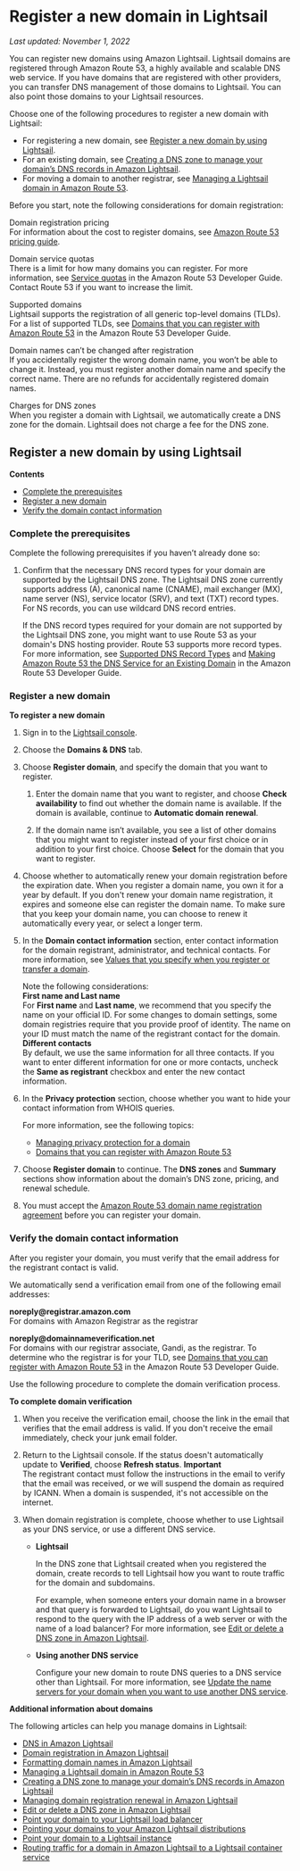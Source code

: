 # Register a new domain in Lightsail<a name="amazon-lightsail-register-new-domain"></a>

 *Last updated: November 1, 2022* 

You can register new domains using Amazon Lightsail\. Lightsail domains are registered through Amazon Route 53, a highly available and scalable DNS web service\. If you have domains that are registered with other providers, you can transfer DNS management of those domains to Lightsail\. You can also point those domains to your Lightsail resources\. 

Choose one of the following procedures to register a new domain with Lightsail:
+ For registering a new domain, see [Register a new domain by using Lightsail](#register-new-domain-using-lightsail)\.
+ For an existing domain, see [Creating a DNS zone to manage your domain’s DNS records in Amazon Lightsail](lightsail-how-to-create-dns-entry.md)\.
+ For moving a domain to another registrar, see [Managing a Lightsail domain in Amazon Route 53](amazon-lightsail-manage-domain-advanced.md)\.

Before you start, note the following considerations for domain registration:

Domain registration pricing  
For information about the cost to register domains, see [Amazon Route 53 pricing guide](https://aws.amazon.com/route53/pricing/#Domain_Names)\.

Domain service quotas  
There is a limit for how many domains you can register\. For more information, see [Service quotas](https://docs.aws.amazon.com/Route53/latest/DeveloperGuide/DNSLimitations.html#limits-api-entities-domains) in the Amazon Route 53 Developer Guide\. Contact Route 53 if you want to increase the limit\.

Supported domains  
Lightsail supports the registration of all generic top\-level domains \(TLDs\)\. For a list of supported TLDs, see [Domains that you can register with Amazon Route 53](https://docs.aws.amazon.com/Route53/latest/DeveloperGuide/registrar-tld-list.html#registrar-tld-list-index-generic) in the Amazon Route 53 Developer Guide\.

Domain names can’t be changed after registration  
If you accidentally register the wrong domain name, you won’t be able to change it\. Instead, you must register another domain name and specify the correct name\. There are no refunds for accidentally registered domain names\.

Charges for DNS zones  
When you register a domain with Lightsail, we automatically create a DNS zone for the domain\. Lightsail does not charge a fee for the DNS zone\.

## Register a new domain by using Lightsail<a name="register-new-domain-using-lightsail"></a>

**Contents**
+ [Complete the prerequisites](#reg-new-domain-prerequisites)
+ [Register a new domain](#reg-new-domain-steps)
+ [Verify the domain contact information](#reg-new-domain-verify-info)

### Complete the prerequisites<a name="reg-new-domain-prerequisites"></a>

Complete the following prerequisites if you haven’t already done so:

1. Confirm that the necessary DNS record types for your domain are supported by the Lightsail DNS zone\. The Lightsail DNS zone currently supports address \(A\), canonical name \(CNAME\), mail exchanger \(MX\), name server \(NS\), service locator \(SRV\), and text \(TXT\) record types\. For NS records, you can use wildcard DNS record entries\.

   If the DNS record types required for your domain are not supported by the Lightsail DNS zone, you might want to use Route 53 as your domain's DNS hosting provider\. Route 53 supports more record types\. For more information, see [Supported DNS Record Types](https://docs.aws.amazon.com/Route53/latest/DeveloperGuide/ResourceRecordTypes.html) and [Making Amazon Route 53 the DNS Service for an Existing Domain](https://docs.aws.amazon.com/Route53/latest/DeveloperGuide/MigratingDNS.html) in the Amazon Route 53 Developer Guide\.

### Register a new domain<a name="reg-new-domain-steps"></a>

**To register a new domain**

1. Sign in to the [Lightsail console](https://lightsail.aws.amazon.com/)\.

1. Choose the **Domains & DNS** tab\.

1. Choose **Register domain**, and specify the domain that you want to register\.

   1. Enter the domain name that you want to register, and choose **Check availability** to find out whether the domain name is available\. If the domain is available, continue to **Automatic domain renewal**\.

   1. If the domain name isn’t available, you see a list of other domains that you might want to register instead of your first choice or in addition to your first choice\. Choose **Select** for the domain that you want to register\.

1. Choose whether to automatically renew your domain registration before the expiration date\. When you register a domain name, you own it for a year by default\. If you don't renew your domain name registration, it expires and someone else can register the domain name\. To make sure that you keep your domain name, you can choose to renew it automatically every year, or select a longer term\.

1. In the **Domain contact information** section, enter contact information for the domain registrant, administrator, and technical contacts\. For more information, see [Values that you specify when you register or transfer a domain](amazon-lightsail-domain-register-values-specify.md)\.

   Note the following considerations:  
**First name and Last name**  
For **First name** and **Last name**, we recommend that you specify the name on your official ID\. For some changes to domain settings, some domain registries require that you provide proof of identity\. The name on your ID must match the name of the registrant contact for the domain\.  
**Different contacts**  
By default, we use the same information for all three contacts\. If you want to enter different information for one or more contacts, uncheck the **Same as registrant** checkbox and enter the new contact information\.

1. In the **Privacy protection** section, choose whether you want to hide your contact information from WHOIS queries\.

   For more information, see the following topics:
   + [Managing privacy protection for a domain](amazon-lightsail-domain-privacy-protection.md)
   + [Domains that you can register with Amazon Route 53](https://docs.aws.amazon.com/Route53/latest/DeveloperGuide/registrar-tld-list.html#registrar-tld-list-index-generic)

1. Choose **Register domain** to continue\. The **DNS zones** and **Summary** sections show information about the domain’s DNS zone, pricing, and renewal schedule\.

1. You must accept the [Amazon Route 53 domain name registration agreement](https://aws.amazon.com/route53/domain-registration-agreement/) before you can register your domain\.

### Verify the domain contact information<a name="reg-new-domain-verify-info"></a>

After you register your domain, you must verify that the email address for the registrant contact is valid\.

We automatically send a verification email from one of the following email addresses:

**noreply@registrar\.amazon\.com**  
For domains with Amazon Registrar as the registrar

**noreply@domainnameverification\.net**  
For domains with our registrar associate, Gandi, as the registrar\. To determine who the registrar is for your TLD, see [Domains that you can register with Amazon Route 53](https://docs.aws.amazon.com/Route53/latest/DeveloperGuide/registrar-tld-list.html#registrar-tld-list-index-generic) in the Amazon Route 53 Developer Guide\.

Use the following procedure to complete the domain verification process\.

**To complete domain verification**

1. When you receive the verification email, choose the link in the email that verifies that the email address is valid\. If you don't receive the email immediately, check your junk email folder\.

1. Return to the Lightsail console\. If the status doesn't automatically update to **Verified**, choose **Refresh status**\.
**Important**  
The registrant contact must follow the instructions in the email to verify that the email was received, or we will suspend the domain as required by ICANN\. When a domain is suspended, it's not accessible on the internet\.

1. When domain registration is complete, choose whether to use Lightsail as your DNS service, or use a different DNS service\.
   + **Lightsail**

     In the DNS zone that Lightsail created when you registered the domain, create records to tell Lightsail how you want to route traffic for the domain and subdomains\. 

     For example, when someone enters your domain name in a browser and that query is forwarded to Lightsail, do you want Lightsail to respond to the query with the IP address of a web server or with the name of a load balancer? For more information, see [Edit or delete a DNS zone in Amazon Lightsail](https://lightsail.aws.amazon.com/ls/docs/en_us/articles/amazon-lightsail-edit-or-delete-a-dns-zone)\.
   + **Using another DNS service**

     Configure your new domain to route DNS queries to a DNS service other than Lightsail\. For more information, see [Update the name servers for your domain when you want to use another DNS service](amazon-lightsail-domain-register-other-dns-service-procedure.md)\.

**Additional information about domains**

The following articles can help you manage domains in Lightsail:
+ [DNS in Amazon Lightsail](understanding-dns-in-amazon-lightsail.md)
+ [Domain registration in Amazon Lightsail](amazon-lightsail-domain-registration.md)
+ [Formatting domain names in Amazon Lightsail](amazon-lightsail-domain-name-format.md)
+ [Managing a Lightsail domain in Amazon Route 53](amazon-lightsail-manage-domain-advanced.md)
+ [Creating a DNS zone to manage your domain’s DNS records in Amazon Lightsail](lightsail-how-to-create-dns-entry.md)
+ [Managing domain registration renewal in Amazon Lightsail](amazon-lightsail-domain-manage-auto-renew.md)
+ [Edit or delete a DNS zone in Amazon Lightsail](amazon-lightsail-edit-or-delete-a-dns-zone.md)
+ [Point your domain to your Lightsail load balancer](add-alias-record-for-lightsail-load-balancer.md)
+ [Pointing your domains to your Amazon Lightsail distributions](amazon-lightsail-point-domain-to-distribution.md)
+ [Point your domain to a Lightsail instance](amazon-lightsail-routing-to-instance.md)
+ [Routing traffic for a domain in Amazon Lightsail to a Lightsail container service](amazon-lightsail-point-domain-to-container-service.md)